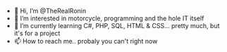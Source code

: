 - 👋 Hi, I’m @TheRealRonin
- 👀 I’m interested in motorcycle, programming and the hole IT itself
- 🌱 I’m currently learning C#, PHP, SQL, HTML & CSS... pretty much, but it's for a project
- 📫 How to reach me.. probaly you can't right now

<!---
TheRealRonin/TheRealRonin is a ✨ special ✨ repository because its `README.md` (this file) appears on your GitHub profile.
You can click the Preview link to take a look at your changes.
--->
